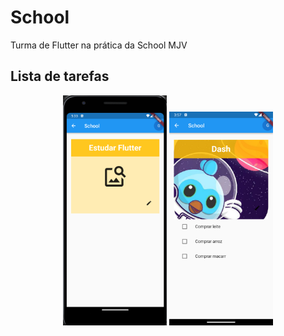 # School 

Turma de Flutter na prática da School MJV

## Lista de tarefas

<p align="center">
<img width="33%" src="https://github.com/giseletoledo/school/blob/main/screenshots/tela_lembrete.png" alt="Screenshot detalhe do lembrete">

<img width="33%" src="https://github.com/giseletoledo/school/blob/main/screenshots/tela_tarefa.png" alt="Screenshot detalhe de tarefa">
</p>
